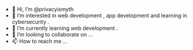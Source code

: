 - 👋 Hi, I’m @privacyismyth
- 👀 I’m interested in web development , app development and learning in cybersecurity .
- 🌱 I’m currently learning web development .
- 💞️ I’m looking to collaborate on ...
- 📫 How to reach me ...

<!---
privacyismyth/privacyismyth is a ✨ special ✨ repository because its `README.md` (this file) appears on your GitHub profile.
You can click the Preview link to take a look at your changes.
--->
